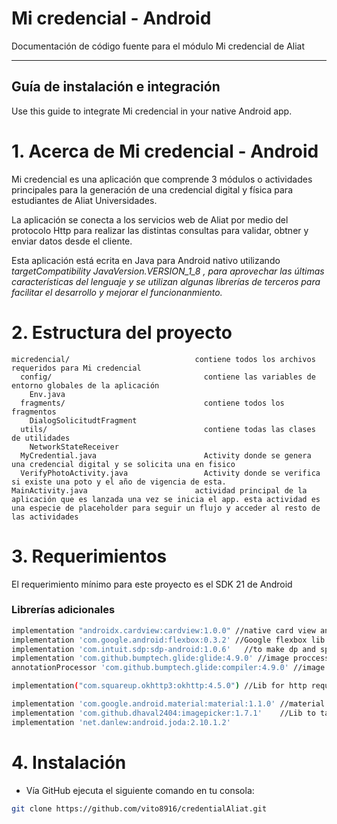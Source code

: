# Mi credencial - Android

Documentación de código fuente para el módulo Mi credencial de Aliat

---

## Guía de instalación e integración

Use this guide to  integrate Mi credencial in your native Android app. 

# 1. Acerca de Mi credencial - Android

Mi credencial es una aplicación que comprende 3 módulos o actividades principales para la generación de una credencial digital y física para estudiantes de  Aliat Universidades.

La aplicación se conecta a los servicios web de Aliat por medio del protocolo Http para realizar las distintas consultas para validar, obtner y enviar datos desde el cliente.

Esta aplicación está ecrita en Java para Android nativo utilizando *targetCompatibility JavaVersion.VERSION_1_8 , para aprovechar las últimas características del lenguaje y se utilizan algunas librerías de terceros para facilitar el desarrollo y mejorar el funcionanmiento.*

# 2.  Estructura del proyecto

```
micredencial/                            contiene todos los archivos requeridos para Mi credencial
  config/                                  contiene las variables de entorno globales de la aplicación
    Env.java
  fragments/                               contiene todos los fragmentos
    DialogSolicitudtFragment
  utils/                                   contiene todas las clases de utilidades
    NetworkStateReceiver
  MyCredential.java                        Activity donde se genera una credencial digital y se solicita una en fisico
  VerifyPhotoActivity.java                 Activity donde se verifica si existe una poto y el año de vigencia de esta. 
MainActivity.java                        actividad principal de la aplicación que es lanzada una vez se inicia el app. esta actividad es una especie de placeholder para seguir un flujo y acceder al resto de las actividades
```

# 3. Requerimientos

El requerimiento mínimo para este proyecto es el SDK 21 de Android

### Librerías adicionales

```bash
implementation "androidx.cardview:cardview:1.0.0" //native card view android lib
implementation 'com.google.android:flexbox:0.3.2' //Google flexbox lib provee funciones similares a Flexbox Css
implementation 'com.intuit.sdp:sdp-android:1.0.6'   //to make dp and sp dimens are responsive
implementation 'com.github.bumptech.glide:glide:4.9.0' //image proccess android lib
annotationProcessor 'com.github.bumptech.glide:compiler:4.9.0' //image proccess android lib

implementation("com.squareup.okhttp3:okhttp:4.5.0") //Lib for http request

implementation 'com.google.android.material:material:1.1.0' //material.io android components
implementation 'com.github.dhaval2404:imagepicker:1.7.1'    //Lib to take photo. This lib can be removed when the FaceDetect module is integrated in the application
implementation 'net.danlew:android.joda:2.10.1.2'
```

# 4. Instalación

- Vía GitHub ejecuta el siguiente comando en tu consola:

```bash
git clone https://github.com/vito8916/credentialAliat.git
```
